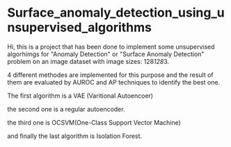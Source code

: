 # Surface_anomaly_detection_using_unsupervised_algorithms
Hi, this is a project that has been done to implement some unsupervised algorhimgs for "Anomaly Detection" or "Surface Anomaly Detection" problem on an image dataset with image sizes: 128*128*3.


4 different methodes are implemented for this purpose and the result of them are evaluated by AUROC and AP techniques to identify the best one.


The first algorithm is a VAE (Varitional Autoencoer)


the second one is a regular autoencoder.


the third one is OCSVM(One-Class Support Vector Machine)


and finally the last algorithm is Isolation Forest.




